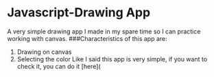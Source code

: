 # Javascript-Drawing App
A very simple drawing app I made in my spare time so I can practice working with canvas.
###Characteristics of this app are:
1. Drawing on canvas
2. Selecting the color
Like I said this app is very simple, if you want to check it, you can do it [here](
